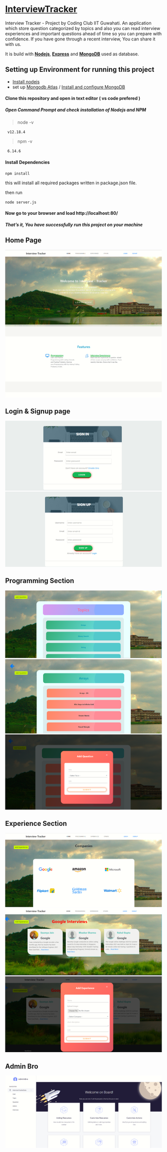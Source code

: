 # [**InterviewTracker**](https://interview-tracker-durgesh-monu.herokuapp.com/)

Interview Tracker - Project by Coding Club IIT Guwahati.
An application which store question categorized by topics and also  you can read interview experiences and important questions ahead of time so you can prepare with confidence. If you have gone through a recent interview, You can share it with us.

   It is build with [**Nodejs**](https://nodejs.org), [**Express**](https://expressjs.com) and [**MongoDB**](https://www.mongodb.com/) used as database.
   
## Setting up Environment for running this project
  * [Install nodejs](https://nodejs.org/en/download/package-manager/#windows)
  * set up  [Mongodb Atlas](https://www.knowi.com/blog/getting-started-with-mongodb-atlas-overview-and-tutorial/) / [Install and configure MongoDB](https://medium.com/@LondonAppBrewery/how-to-download-install-mongodb-on-windows-4ee4b3493514)


#### Clone this repository and open in text editor ( vs code prefered )  
 
 ##### Open Command Prompt and check installation of Nodejs and NPM
    
   > node -v
   >  
     v12.18.4 
     
   
   > npm -v
   > 
     6.14.6
  
  #### Install Dependencies 
    npm install
this will install all required packages written in package.json file.

then run

    node server.js
    
 #### Now go to your browser and load http://localhost:80/ 
 ##### That’s it, You have successfully run this project on your machine
 
 ## Home Page 
 ![home page-1](https://github.com/durgeshmeena/InterviewTracker/blob/main/uploads/readme-images/1.PNG)
 ![home page-2](https://github.com/durgeshmeena/InterviewTracker/blob/main/uploads/readme-images/2.PNG)



 ## Login & Signup page
 ![login](https://github.com/durgeshmeena/InterviewTracker/blob/main/uploads/readme-images/4.PNG)
 ![sign up](https://github.com/durgeshmeena/InterviewTracker/blob/main/uploads/readme-images/3.PNG)



 ## Programming Section
 ![programming-1](https://github.com/durgeshmeena/InterviewTracker/blob/main/uploads/readme-images/8.PNG)
 ![programming-2](https://github.com/durgeshmeena/InterviewTracker/blob/main/uploads/readme-images/9.PNG)
 ![programming-3](https://github.com/durgeshmeena/InterviewTracker/blob/main/uploads/readme-images/10.PNG)
 
 
 ## Experience Section
 ![experience-1](https://github.com/durgeshmeena/InterviewTracker/blob/main/uploads/readme-images/5.PNG)
 ![experience-2](https://github.com/durgeshmeena/InterviewTracker/blob/main/uploads/readme-images/6.PNG)
 ![experience-3](https://github.com/durgeshmeena/InterviewTracker/blob/main/uploads/readme-images/7.PNG)
 
 
 
 ## Admin Bro
  ![admin bro](https://github.com/durgeshmeena/InterviewTracker/blob/main/uploads/readme-images/11.PNG)



